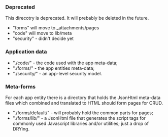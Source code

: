 ### Deprecated

This direcotry is deprecated. It will prebably be deleted in the future.

- "forms" will move to _attachments/pages
- "code" will move to lib/meta
- "security" - didn't decide yet


### Application data ###

- "./code/" - the code used with the app meta-data;
- "./forms/" - the app entities meta-data;
- "./security/" - an app-level security model.


### Meta-forms ###

For each app entity there is a directory that holds the JsonHtml meta-data files
which combined and translated to HTML should form pages for CRUD.

- "./forms/default/" - will probably hold the common parts for pages;
- "./forms/lib/" - a JsonHtml file that generates the script tags for commonly
  used Javascript libraries and/or utilities; just a drop of DRYing.
